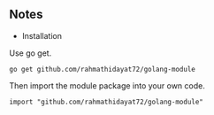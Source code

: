## Notes

* Installation

Use go get.
``````
go get github.com/rahmathidayat72/golang-module
``````
Then import the module package into your own code.
``````
import "github.com/rahmathidayat72/golang-module"